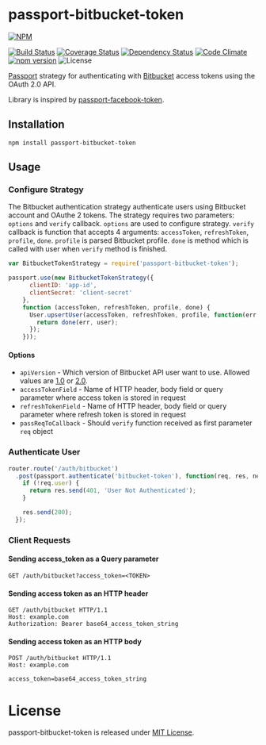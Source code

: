 # passport-bitbucket-token

[![NPM](https://nodei.co/npm/passport-bitbucket-token.png?downloads=true&downloadRank=true&stars=true)](https://nodei.co/npm/passport-bitbucket-token/)

[![Build Status](https://travis-ci.org/GenFirst/passport-bitbucket-token.svg?branch=master)](https://travis-ci.org/GenFirst/passport-bitbucket-token)
[![Coverage Status](https://coveralls.io/repos/github/GenFirst/passport-bitbucket-token/badge.svg?branch=master)](https://coveralls.io/github/GenFirst/passport-bitbucket-token?branch=master)
[![Dependency Status](https://gemnasium.com/badges/github.com/GenFirst/passport-bitbucket-token.svg)](https://gemnasium.com/github.com/GenFirst/passport-bitbucket-token)
[![Code Climate](https://codeclimate.com/github/GenFirst/passport-bitbucket-token/badges/gpa.svg)](https://codeclimate.com/github/GenFirst/passport-bitbucket-token)
[![npm version](https://badge.fury.io/js/passport-bitbucket-token.svg)](https://badge.fury.io/js/passport-bitbucket-token)
![License](https://img.shields.io/badge/license-MIT-blue.svg)

[Passport](http://passportjs.org/) strategy for authenticating with [Bitbucket](https://bitbucket.org/) access tokens using the OAuth 2.0 API.

Library is inspired by [passport-facebook-token](https://github.com/drudge/passport-facebook-token).

## Installation

`npm install passport-bitbucket-token`

## Usage

### Configure Strategy

The Bitbucket authentication strategy authenticate users using Bitbucket account and OAuthe 2 tokens. The strategy requires two parameters: `options` and `verify` callback. 
`options` are used to configure strategy. `verify` callback is function that accepts 4 arguments: `accessToken`, `refreshToken`, `profile`, `done`. `profile` is parsed Bitbucket profile. `done` is method which is called with user when `verify` method is finished. 

```js
var BitbucketTokenStrategy = require('passport-bitbucket-token');

passport.use(new BitbucketTokenStrategy({
      clientID: 'app-id',
      clientSecret: 'client-secret'
    },
    function (accessToken, refreshToken, profile, done) {
      User.upsertUser(accessToken, refreshToken, profile, function(err, user) {
        return done(err, user);
      });
    }));
```
#### Options

* `apiVersion` - Which version of Bitbucket API user want to use. Allowed values are [1.0](https://confluence.atlassian.com/bitbucket/user-endpoint-296092264.html) or [2.0](https://developer.atlassian.com/bitbucket/api/2/reference/resource/user).
* `accessTokenField` - Name of HTTP header, body field or query parameter where access token is stored in request
* `refreshTokenField` - Name of HTTP header, body field or query parameter where refresh token is stored in request
* `passReqToCallback` - Should `verify` function received as first parameter `req` object


### Authenticate User

```js
router.route('/auth/bitbucket')
  .post(passport.authenticate('bitbucket-token'), function(req, res, next) {
    if (!req.user) {
      return res.send(401, 'User Not Authenticated');
    }

    res.send(200);
  });
```
### Client Requests

#### Sending access_token as a Query parameter

```GET /auth/bitbucket?access_token=<TOKEN>```

#### Sending access token as an HTTP header

```
GET /auth/bitbucket HTTP/1.1
Host: example.com
Authorization: Bearer base64_access_token_string
```

#### Sending access token as an HTTP body

```
POST /auth/bitbucket HTTP/1.1
Host: example.com

access_token=base64_access_token_string
```

# License

passport-bitbucket-token is released under [MIT License](https://opensource.org/licenses/MIT).

